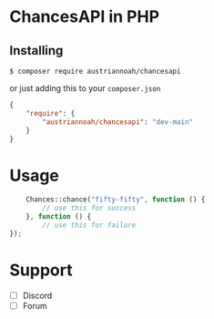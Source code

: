 # ChancesAPI in PHP

## Installing
```shell
$ composer require austriannoah/chancesapi
```

or just adding this to your ``composer.json``

```json
{
    "require": {
        "austriannoah/chancesapi": "dev-main"
    }
}
```

# Usage
```php
    Chances::chance("fifty-fifty", function () {
        // use this for success
    }, function () {
        // use this for failure
});
```

# Support
- [ ] Discord
- [ ] Forum
